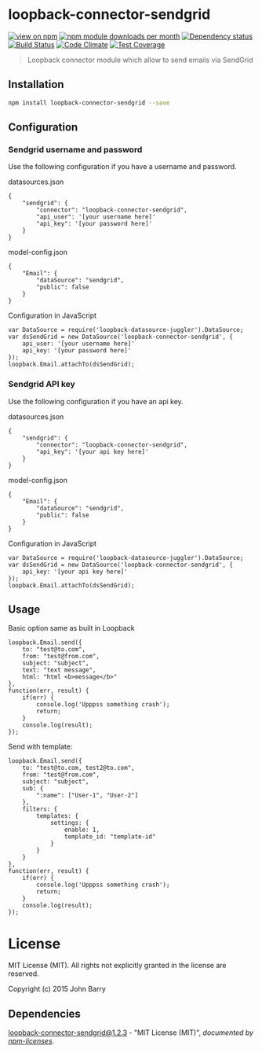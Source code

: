 # loopback-connector-sendgrid
[![view on npm](http://img.shields.io/npm/v/loopback-connector-sendgrid.svg?style=flat)](https://www.npmjs.org/package/loopback-connector-sendgrid)
[![npm module downloads per month](http://img.shields.io/npm/dm/loopback-connector-sendgrid.svg?style=flat)](https://www.npmjs.org/package/loopback-connector-sendgrid)
[![Dependency status](https://david-dm.org/Cellarise/loopback-connector-sendgrid.svg?style=flat)](https://david-dm.org/Cellarise/loopback-connector-sendgrid)
[![Build Status](https://travis-ci.org/Cellarise/loopback-connector-sendgrid.svg?branch=master)](https://travis-ci.org/Cellarise/loopback-connector-sendgrid)
[![Code
Climate](https://codeclimate.com/github/Cellarise/loopback-connector-sendgrid/badges/gpa.svg)](https://codeclimate.com/github/Cellarise/loopback-connector-sendgrid)
[![Test Coverage](https://codeclimate.com/github/Cellarise/loopback-connector-sendgrid/badges/coverage.svg)](https://codeclimate.com/github/Cellarise/loopback-connector-sendgrid/badges/coverage.svg)

> Loopback connector module which allow to send emails via SendGrid


## Installation

````sh
npm install loopback-connector-sendgrid --save
````

## Configuration

### Sendgrid username and password

Use the following configuration if you have a username and password.

datasources.json

    {
        "sendgrid": {
            "connector": "loopback-connector-sendgrid",
            "api_user": '[your username here]'
            "api_key": '[your password here]'
        }
    }

model-config.json

    {
        "Email": {
            "dataSource": "sendgrid",
            "public": false
        }
    }

Configuration in JavaScript

    var DataSource = require('loopback-datasource-juggler').DataSource;
    var dsSendGrid = new DataSource('loopback-connector-sendgrid', {
        api_user: '[your username here]'
        api_key: '[your password here]'
    });
    loopback.Email.attachTo(dsSendGrid);

### Sendgrid API key

Use the following configuration if you have an api key.

datasources.json

    {
        "sendgrid": {
            "connector": "loopback-connector-sendgrid",
            "api_key": '[your api key here]'
        }
    }

model-config.json

    {
        "Email": {
            "dataSource": "sendgrid",
            "public": false
        }
    }

Configuration in JavaScript

    var DataSource = require('loopback-datasource-juggler').DataSource;
    var dsSendGrid = new DataSource('loopback-connector-sendgrid', {
        api_key: '[your api key here]'
    });
    loopback.Email.attachTo(dsSendGrid);

## Usage

Basic option same as built in Loopback

    loopback.Email.send({
        to: "test@to.com",
        from: "test@from.com",
        subject: "subject",
        text: "text message",
        html: "html <b>message</b>"
    },
    function(err, result) {
        if(err) {
            console.log('Upppss something crash');
            return;
        }
        console.log(result);
    });


Send with template:

    loopback.Email.send({
        to: "test@to.com, test2@to.com",
        from: "test@from.com",
        subject: "subject",
        sub: {
            ":name": ["User-1", "User-2"]
        },
        filters: {
            templates: {
                settings: {
                    enable: 1,
                    template_id: "template-id"
                }
            }
        }
    },
    function(err, result) {
        if(err) {
            console.log('Upppss something crash');
            return;
        }
        console.log(result);
    });



# License

MIT License (MIT). All rights not explicitly granted in the license are reserved.

Copyright (c) 2015 John Barry
## Dependencies
[loopback-connector-sendgrid@1.2.3](&quot;https://github.com/Cellarise/loopback-connector-sendgrid&quot;) - &quot;MIT License (MIT)&quot;, 
*documented by [npm-licenses](http://github.com/AceMetrix/npm-license.git)*.

